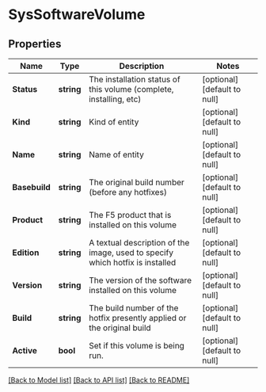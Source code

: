 # SysSoftwareVolume

## Properties
Name | Type | Description | Notes
------------ | ------------- | ------------- | -------------
**Status** | **string** | The installation status of this volume (complete, installing, etc) | [optional] [default to null]
**Kind** | **string** | Kind of entity | [optional] [default to null]
**Name** | **string** | Name of entity | [optional] [default to null]
**Basebuild** | **string** | The original build number (before any hotfixes) | [optional] [default to null]
**Product** | **string** | The F5 product that is installed on this volume | [optional] [default to null]
**Edition** | **string** | A textual description of the image, used to specify which hotfix is installed | [optional] [default to null]
**Version** | **string** | The version of the software installed on this volume | [optional] [default to null]
**Build** | **string** | The build number of the hotfix presently applied or the original build | [optional] [default to null]
**Active** | **bool** | Set if this volume is being run. | [optional] [default to null]

[[Back to Model list]](../README.md#documentation-for-models) [[Back to API list]](../README.md#documentation-for-api-endpoints) [[Back to README]](../README.md)


